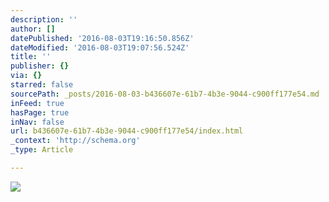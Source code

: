 ```yaml
---
description: ''
author: []
datePublished: '2016-08-03T19:16:50.856Z'
dateModified: '2016-08-03T19:07:56.524Z'
title: ''
publisher: {}
via: {}
starred: false
sourcePath: _posts/2016-08-03-b436607e-61b7-4b3e-9044-c900ff177e54.md
inFeed: true
hasPage: true
inNav: false
url: b436607e-61b7-4b3e-9044-c900ff177e54/index.html
_context: 'http://schema.org'
_type: Article

---
```

![](https://the-grid-user-content.s3-us-west-2.amazonaws.com/f61e262e-0171-497b-be51-c6493a5cf44c.png)